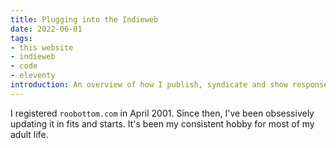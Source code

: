 ```yaml
---
title: Plugging into the Indieweb
date: 2022-06-01
tags:
- this website
- indieweb
- code
- eleventy
introduction: An overview of how I publish, syndicate and show response to the content on my website.
---
```

I registered `roobottom.com` in April 2001. Since then, I've been obsessively updating it in fits and starts. It's been my consistent hobby for most of my adult life. 